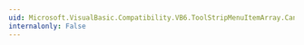 ```yaml
---
uid: Microsoft.VisualBasic.Compatibility.VB6.ToolStripMenuItemArray.CanExtend(System.Object)
internalonly: False
---
```

